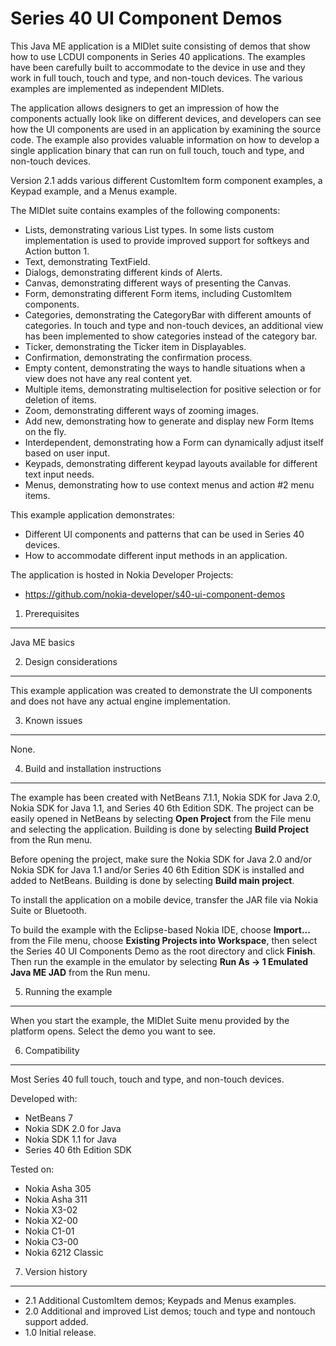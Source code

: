 Series 40 UI Component Demos
============================

This Java ME application is a MIDlet suite consisting of demos that show how to
use LCDUI components in Series 40 applications. The examples have been
carefully built to accommodate to the device in use and they work in full touch, 
touch and type, and non-touch devices. The various examples are implemented as
independent MIDlets.

The application allows designers to get an impression of how the components 
actually look like on different devices, and developers can see how the UI 
components are used in an application by examining the source code.
The example also provides valuable information on how to develop a 
single application binary that can run on full touch, touch and type, and 
non-touch devices.

Version 2.1 adds various different CustomItem form component examples, a
Keypad example, and a Menus example.
 
The MIDlet suite contains examples of the following components:

* Lists, demonstrating various List types. In some lists custom implementation 
  is used to provide improved support for softkeys and Action button 1.
* Text, demonstrating TextField.
* Dialogs, demonstrating different kinds of Alerts.
* Canvas, demonstrating different ways of presenting the Canvas.
* Form, demonstrating different Form items, including CustomItem components.
* Categories, demonstrating the CategoryBar with different amounts of 
  categories. In touch and type and non-touch devices, an additional view 
  has been implemented to show categories instead of the category bar.
* Ticker, demonstrating the Ticker item in Displayables.
* Confirmation, demonstrating the confirmation process.
* Empty content, demonstrating the ways to handle situations when a view 
  does not have any real content yet.
* Multiple items, demonstrating multiselection for positive selection or for
  deletion of items.
* Zoom, demonstrating different ways of zooming images.
* Add new, demonstrating how to generate and display new Form Items on the 
  fly.
* Interdependent, demonstrating how a Form can dynamically adjust itself 
  based on user input.
* Keypads, demonstrating different keypad layouts available for different text
  input needs.
* Menus, demonstrating how to use context menus and action #2 menu items.

This example application demonstrates:
* Different UI components and patterns that can be used in Series 40 devices.
* How to accommodate different input methods in an application.

The application is hosted in Nokia Developer Projects:
* https://github.com/nokia-developer/s40-ui-component-demos

1. Prerequisites
-------------------------------------------------------------------------------
Java ME basics

2. Design considerations
-------------------------------------------------------------------------------
This example application was created to demonstrate the UI components and
does not have any actual engine implementation.

3. Known issues
------------------------------------------------------------------------------
None.

4. Build and installation instructions
-------------------------------------------------------------------------------
The example has been created with NetBeans 7.1.1, Nokia SDK for Java 2.0,
Nokia SDK for Java 1.1, and Series 40 6th Edition SDK.
The project can be easily opened in NetBeans by selecting **Open Project** from
the File menu and selecting the application. Building is done by selecting
**Build Project** from the Run menu.

Before opening the project, make sure the Nokia SDK for Java 2.0 and/or Nokia
SDK for Java 1.1 and/or Series 40 6th Edition SDK is installed and added to
NetBeans. Building is done by selecting **Build main project**.

To install the application on a mobile device, transfer the JAR file via Nokia
Suite or Bluetooth.

To build the example with the Eclipse-based Nokia IDE, choose **Import...** from
the File menu, choose **Existing Projects into Workspace**, then select the Series
40 UI Components Demo as the root directory and click **Finish**. Then run the
example in the emulator by selecting **Run As -> 1 Emulated Java ME JAD** from
the Run menu.

5. Running the example
-------------------------------------------------------------------------------
When you start the example, the MIDlet Suite menu provided by the platform
opens. Select the demo you want to see.

6. Compatibility
-------------------------------------------------------------------------------
Most Series 40 full touch, touch and type, and non-touch devices.

Developed with:
* NetBeans 7
* Nokia SDK 2.0 for Java
* Nokia SDK 1.1 for Java
* Series 40 6th Edition SDK
 
Tested on: 
* Nokia Asha 305
* Nokia Asha 311
* Nokia X3-02
* Nokia X2-00
* Nokia C1-01
* Nokia C3-00
* Nokia 6212 Classic

7. Version history
-------------------------------------------------------------------------------
* 2.1 Additional CustomItem demos; Keypads and Menus examples.
* 2.0 Additional and improved List demos; touch and type and nontouch support
    added.
* 1.0 Initial release.